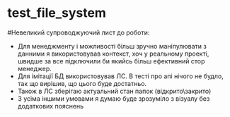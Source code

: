 # test_file_system

#Невеликий супроводжуючий лист до роботи:

- Для менеджменту і можливості більш зручно маніпулювати з данними я використовував контекст, хоч у реальному проекті, швидше за все підключили би якийсь більш ефективний стор менеджер.
- Для імітації БД використовував ЛС. В тесті про апі нічого не будло, так що вирішив, що цього буде достатньо.
- Також в ЛС зберігаю актуальний стан папок (відкрито\закрито)
- З усіма іншими умовами я думаю буде зрозуміло з візуалу без додаткових пояснень

